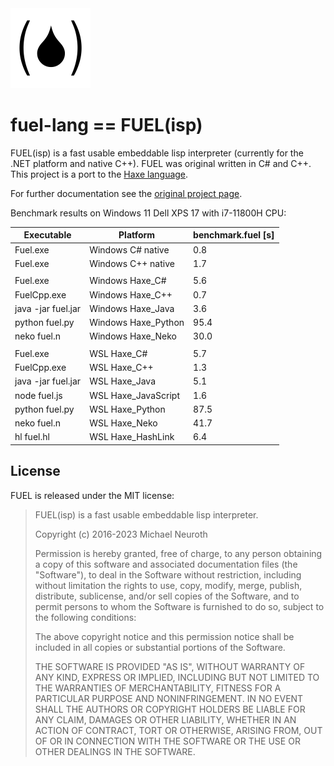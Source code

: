 <img src="fuel.png" alt="fuel logo" height="128" >

# fuel-lang == FUEL(isp)
FUEL(isp) is a fast usable embeddable lisp interpreter (currently for the .NET platform and native C++). 
FUEL was original written in C# and C++. This project is a port to the [Haxe language](https://haxe.org/).

For further documentation see the [original project page](https://github.com/mneuroth/fuel-lang).

Benchmark results on Windows 11 Dell XPS 17 with i7-11800H CPU:

| Executable         | Platform            | benchmark.fuel [s] |
|---                 |---                  |---                 |
| Fuel.exe           | Windows C# native   |  0.8               |
| Fuel.exe           | Windows C++ native  |  1.7               |
|                    |                     |                    |
| Fuel.exe           | Windows Haxe_C#     |  5.6               |
| FuelCpp.exe        | Windows Haxe_C++    |  0.7               |
| java -jar fuel.jar | Windows Haxe_Java   |  3.6               |
| python fuel.py     | Windows Haxe_Python | 95.4               |
| neko fuel.n        | Windows Haxe_Neko   | 30.0               |
|                    |                     |                    |
| Fuel.exe           | WSL Haxe_C#         |  5.7               |
| FuelCpp.exe        | WSL Haxe_C++        |  1.3               |
| java -jar fuel.jar | WSL Haxe_Java       |  5.1               |
| node fuel.js       | WSL Haxe_JavaScript |  1.6               |
| python fuel.py     | WSL Haxe_Python     | 87.5               |
| neko fuel.n        | WSL Haxe_Neko       | 41.7               |
| hl fuel.hl         | WSL Haxe_HashLink   |  6.4               |


License
-------
FUEL is released under the MIT license:

>  FUEL(isp) is a fast usable embeddable lisp interpreter.
>  
>  Copyright (c) 2016-2023 Michael Neuroth
>
>  Permission is hereby granted, free of charge, to any person obtaining
>  a copy of this software and associated documentation files (the "Software"),
>  to deal in the Software without restriction, including without limitation
>  the rights to use, copy, modify, merge, publish, distribute, sublicense,
>  and/or sell copies of the Software, and to permit persons to whom the
>  Software is furnished to do so, subject to the following conditions:
>
>  The above copyright notice and this permission notice shall be included
>  in all copies or substantial portions of the Software.
>
>  THE SOFTWARE IS PROVIDED "AS IS", WITHOUT WARRANTY OF ANY KIND, EXPRESS
>  OR IMPLIED, INCLUDING BUT NOT LIMITED TO THE WARRANTIES OF MERCHANTABILITY,
>  FITNESS FOR A PARTICULAR PURPOSE AND NONINFRINGEMENT. IN NO EVENT SHALL
>  THE AUTHORS OR COPYRIGHT HOLDERS BE LIABLE FOR ANY CLAIM, DAMAGES OR
>  OTHER LIABILITY, WHETHER IN AN ACTION OF CONTRACT, TORT OR OTHERWISE,
>  ARISING FROM, OUT OF OR IN CONNECTION WITH THE SOFTWARE OR THE USE OR
>  OTHER DEALINGS IN THE SOFTWARE.
